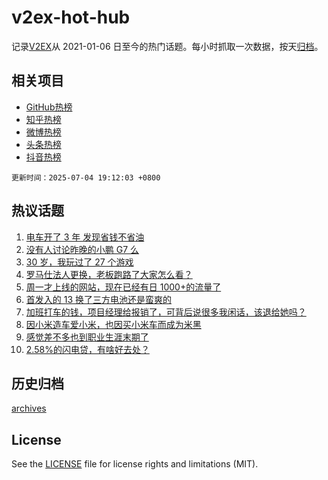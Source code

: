 # v2ex-hot-hub

 记录[V2EX](https://www.v2ex.com/)从 2021-01-06 日至今的热门话题。每小时抓取一次数据，按天[归档](archives)。
 
 ## 相关项目

- [GitHub热榜](https://github.com/lonnyzhang423/github-hot-hub)
- [知乎热榜](https://github.com/lonnyzhang423/zhihu-hot-hub)
- [微博热榜](https://github.com/lonnyzhang423/weibo-hot-hub)
- [头条热榜](https://github.com/lonnyzhang423/toutiao-hot-hub)
- [抖音热榜](https://github.com/lonnyzhang423/douyin-hot-hub)


 `更新时间：2025-07-04 19:12:03 +0800`

## 热议话题

1. [电车开了 3 年 发现省钱不省油](https://www.v2ex.com/t/1142850)
1. [没有人讨论昨晚的小鹏 G7 么](https://www.v2ex.com/t/1142950)
1. [30 岁，我玩过了 27 个游戏](https://www.v2ex.com/t/1142963)
1. [罗马仕法人更换，老板跑路了大家怎么看？](https://www.v2ex.com/t/1142905)
1. [周一才上线的网站，现在已经有日 1000+的流量了](https://www.v2ex.com/t/1142965)
1. [首发入的 13 换了三方电池还是蛮爽的](https://www.v2ex.com/t/1142918)
1. [加班打车的钱，项目经理给报销了，可背后说很多我闲话，该退给她吗？](https://www.v2ex.com/t/1142969)
1. [因小米造车爱小米，也因买小米车而成为米黑](https://www.v2ex.com/t/1143035)
1. [感觉差不多也到职业生涯末期了](https://www.v2ex.com/t/1142886)
1. [2.58%的闪电贷，有啥好去处？](https://www.v2ex.com/t/1142960)

## 历史归档

[archives](archives)

## License

See the [LICENSE](LICENSE) file for license rights and limitations (MIT).
